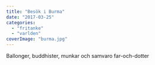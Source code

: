 ```yaml
---
title: "Besök i Burma"
date: "2017-03-25"
categories: 
  - "fritanke"
  - "varlden"
coverImage: "burma.jpg"
---
```


Ballonger, buddhister, munkar och samvaro far-och-dotter
